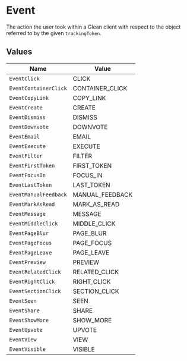 # Event

The action the user took within a Glean client with respect to the object referred to by the given `trackingToken`.


## Values

| Name                  | Value                 |
| --------------------- | --------------------- |
| `EventClick`          | CLICK                 |
| `EventContainerClick` | CONTAINER_CLICK       |
| `EventCopyLink`       | COPY_LINK             |
| `EventCreate`         | CREATE                |
| `EventDismiss`        | DISMISS               |
| `EventDownvote`       | DOWNVOTE              |
| `EventEmail`          | EMAIL                 |
| `EventExecute`        | EXECUTE               |
| `EventFilter`         | FILTER                |
| `EventFirstToken`     | FIRST_TOKEN           |
| `EventFocusIn`        | FOCUS_IN              |
| `EventLastToken`      | LAST_TOKEN            |
| `EventManualFeedback` | MANUAL_FEEDBACK       |
| `EventMarkAsRead`     | MARK_AS_READ          |
| `EventMessage`        | MESSAGE               |
| `EventMiddleClick`    | MIDDLE_CLICK          |
| `EventPageBlur`       | PAGE_BLUR             |
| `EventPageFocus`      | PAGE_FOCUS            |
| `EventPageLeave`      | PAGE_LEAVE            |
| `EventPreview`        | PREVIEW               |
| `EventRelatedClick`   | RELATED_CLICK         |
| `EventRightClick`     | RIGHT_CLICK           |
| `EventSectionClick`   | SECTION_CLICK         |
| `EventSeen`           | SEEN                  |
| `EventShare`          | SHARE                 |
| `EventShowMore`       | SHOW_MORE             |
| `EventUpvote`         | UPVOTE                |
| `EventView`           | VIEW                  |
| `EventVisible`        | VISIBLE               |